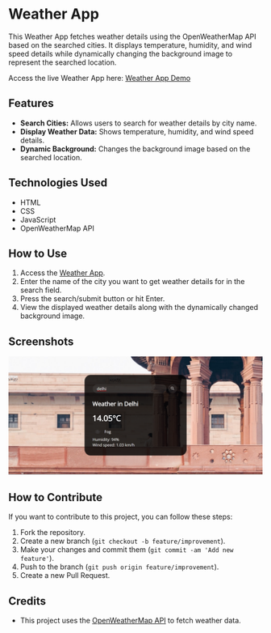 # Weather App

This Weather App fetches weather details using the OpenWeatherMap API based on the searched cities. It displays temperature, humidity, and wind speed details while dynamically changing the background image to represent the searched location.

Access the live Weather App here: [Weather App Demo](https://bits-and-atoms.github.io/Weather-App/)

## Features

- **Search Cities:** Allows users to search for weather details by city name.
- **Display Weather Data:** Shows temperature, humidity, and wind speed details.
- **Dynamic Background:** Changes the background image based on the searched location.

## Technologies Used

- HTML
- CSS
- JavaScript
- OpenWeatherMap API

## How to Use

1. Access the [Weather App](https://bits-and-atoms.github.io/Weather-App/).
2. Enter the name of the city you want to get weather details for in the search field.
3. Press the search/submit button or hit Enter.
4. View the displayed weather details along with the dynamically changed background image.

## Screenshots


![Weather App Screenshot](screenshots/photo.png)

## How to Contribute

If you want to contribute to this project, you can follow these steps:

1. Fork the repository.
2. Create a new branch (`git checkout -b feature/improvement`).
3. Make your changes and commit them (`git commit -am 'Add new feature'`).
4. Push to the branch (`git push origin feature/improvement`).
5. Create a new Pull Request.

## Credits


- This project uses the [OpenWeatherMap API](https://openweathermap.org/api) to fetch weather data.
